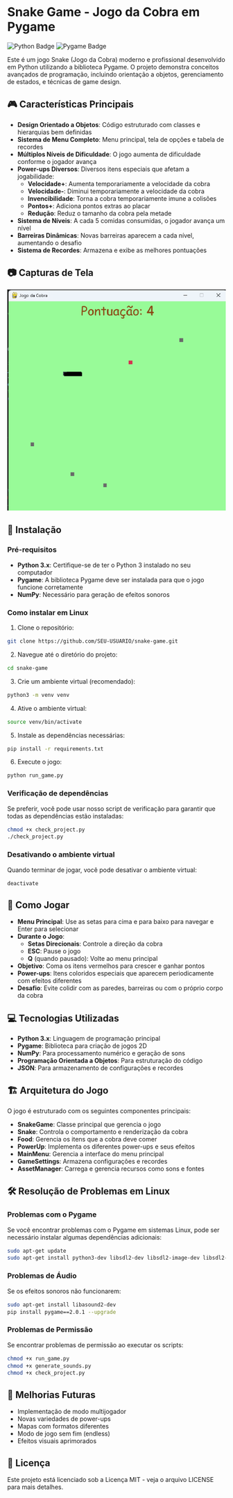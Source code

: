 # Snake Game - Jogo da Cobra em Pygame

![Python Badge](https://img.shields.io/badge/Python-3776AB?style=for-the-badge&logo=python&logoColor=white)
![Pygame Badge](https://img.shields.io/badge/Pygame-20232A?style=for-the-badge&logo=python&logoColor=white)

Este é um jogo Snake (Jogo da Cobra) moderno e profissional desenvolvido em Python utilizando a biblioteca Pygame. O projeto demonstra conceitos avançados de programação, incluindo orientação a objetos, gerenciamento de estados, e técnicas de game design.

## 🎮 Características Principais

- **Design Orientado a Objetos**: Código estruturado com classes e hierarquias bem definidas
- **Sistema de Menu Completo**: Menu principal, tela de opções e tabela de recordes
- **Múltiplos Níveis de Dificuldade**: O jogo aumenta de dificuldade conforme o jogador avança
- **Power-ups Diversos**: Diversos itens especiais que afetam a jogabilidade:
  - **Velocidade+**: Aumenta temporariamente a velocidade da cobra
  - **Velocidade-**: Diminui temporariamente a velocidade da cobra
  - **Invencibilidade**: Torna a cobra temporariamente imune a colisões
  - **Pontos+**: Adiciona pontos extras ao placar
  - **Redução**: Reduz o tamanho da cobra pela metade
- **Sistema de Níveis**: A cada 5 comidas consumidas, o jogador avança um nível
- **Barreiras Dinâmicas**: Novas barreiras aparecem a cada nível, aumentando o desafio
- **Sistema de Recordes**: Armazena e exibe as melhores pontuações

## 📷 Capturas de Tela

![Jogo Snake](screenshot.png)

## 🔧 Instalação

### Pré-requisitos

- **Python 3.x**: Certifique-se de ter o Python 3 instalado no seu computador
- **Pygame**: A biblioteca Pygame deve ser instalada para que o jogo funcione corretamente
- **NumPy**: Necessário para geração de efeitos sonoros

### Como instalar em Linux

1. Clone o repositório:

```bash
git clone https://github.com/SEU-USUARIO/snake-game.git
```

2. Navegue até o diretório do projeto:

```bash
cd snake-game
```

3. Crie um ambiente virtual (recomendado):

```bash
python3 -m venv venv
```

4. Ative o ambiente virtual:

```bash
source venv/bin/activate
```

5. Instale as dependências necessárias:

```bash
pip install -r requirements.txt
```

6. Execute o jogo:

```bash
python run_game.py
```

### Verificação de dependências

Se preferir, você pode usar nosso script de verificação para garantir que todas as dependências estão instaladas:

```bash
chmod +x check_project.py
./check_project.py
```

### Desativando o ambiente virtual

Quando terminar de jogar, você pode desativar o ambiente virtual:

```bash
deactivate
```

## 🎯 Como Jogar

- **Menu Principal**: Use as setas para cima e para baixo para navegar e Enter para selecionar
- **Durante o Jogo**:
  - **Setas Direcionais**: Controle a direção da cobra
  - **ESC**: Pause o jogo
  - **Q** (quando pausado): Volte ao menu principal
- **Objetivo**: Coma os itens vermelhos para crescer e ganhar pontos
- **Power-ups**: Itens coloridos especiais que aparecem periodicamente com efeitos diferentes
- **Desafio**: Evite colidir com as paredes, barreiras ou com o próprio corpo da cobra

## 💻 Tecnologias Utilizadas

- **Python 3.x**: Linguagem de programação principal
- **Pygame**: Biblioteca para criação de jogos 2D
- **NumPy**: Para processamento numérico e geração de sons
- **Programação Orientada a Objetos**: Para estruturação do código
- **JSON**: Para armazenamento de configurações e recordes

## 🏗️ Arquitetura do Jogo

O jogo é estruturado com os seguintes componentes principais:

- **SnakeGame**: Classe principal que gerencia o jogo
- **Snake**: Controla o comportamento e renderização da cobra
- **Food**: Gerencia os itens que a cobra deve comer
- **PowerUp**: Implementa os diferentes power-ups e seus efeitos
- **MainMenu**: Gerencia a interface do menu principal
- **GameSettings**: Armazena configurações e recordes
- **AssetManager**: Carrega e gerencia recursos como sons e fontes

## 🛠️ Resolução de Problemas em Linux

### Problemas com o Pygame

Se você encontrar problemas com o Pygame em sistemas Linux, pode ser necessário instalar algumas dependências adicionais:

```bash
sudo apt-get update
sudo apt-get install python3-dev libsdl2-dev libsdl2-image-dev libsdl2-mixer-dev libsdl2-ttf-dev
```

### Problemas de Áudio

Se os efeitos sonoros não funcionarem:

```bash
sudo apt-get install libasound2-dev
pip install pygame==2.0.1 --upgrade
```

### Problemas de Permissão

Se encontrar problemas de permissão ao executar os scripts:

```bash
chmod +x run_game.py
chmod +x generate_sounds.py
chmod +x check_project.py
```

## 🚀 Melhorias Futuras

- Implementação de modo multijogador
- Novas variedades de power-ups
- Mapas com formatos diferentes
- Modo de jogo sem fim (endless)
- Efeitos visuais aprimorados

## 📝 Licença

Este projeto está licenciado sob a Licença MIT - veja o arquivo LICENSE para mais detalhes.
